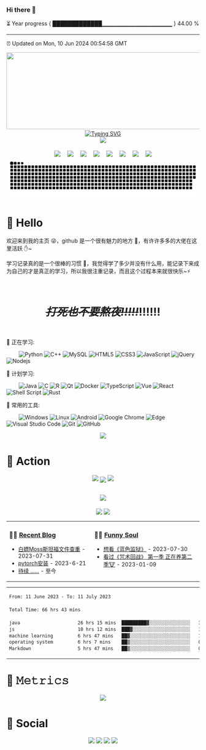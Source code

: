 ### Hi there 👋

⏳ Year progress { █████████████▁▁▁▁▁▁▁▁▁▁▁▁▁▁▁▁▁ } 44.00 %

---

⏰ Updated on Mon, 10 Jun 2024 00:54:58 GMT


<!-- 名言警句 -->

<div style="width:100%" align="center">
  <a><img style="width: 600px;height: 200px" src="https://github.com/Bvbrutal/Bvbrutal/assets/93713843/82a25c7b-cd10-4de0-bd92-6b39978964da"></a>
</div>


<!-- 人数统计 -->
<!--
<div style="width:100%" align="center">
  <a><img style="width: 600px;height: 200px" src="https://count.getloli.com/get/@psh?theme=rule34"></a>
</div>
-->


<!-- 动态打字效果 -->
<div style="width:100%" align="center">
  <a href="https://pshxx.cc/">
    <img src="https://readme-typing-svg.demolab.com?font=Fira+Code&weight=400&size=25&pause=1000&center=true&vCenter=true&width=600&height=100&lines=Dream+is+like+underwear!!!!!!;PSH" alt="Typing SVG" />
  </a>
</div>

<!-- 敲代码的图片 -->
<div align="center" ><img src="https://npm.elemecdn.com/anzhiyu-assets/image/common/github-info/Knock-Code.gif"  style="width:650px"/></div>
<!-- <p align="center"> <img width="433" height="177" src="https://user-images.githubusercontent.com/104733166/236908488-60f25e53-47a8-43d5-a45a-b9b9dd37900e.gif"/> -->
<br>

<!-- 个人资料徽标 -->
<div align="center">
  <a href="https://pshxx.cc/"><img src="https://img.shields.io/badge/website-个人博客-blue"></a>&emsp;
  <a href="https://blog.csdn.net/m0_59088506?spm=1000.2115.3001.5343"><img src="https://img.shields.io/badge/CSDN-%E5%8D%9A%E5%AE%A2-c32136"></a>&emsp;
  <a href="https://space.bilibili.com/1937483889"><img src="https://img.shields.io/badge/bilibili-B%E7%AB%99-ff69b4"></a>&emsp;
  <a href="https://www.youtube.com/channel/UCOOyJ0Pn8blGrwvDTSi8USw"><img src="https://img.shields.io/badge/Youtube-%E6%B2%B9%E7%AE%A1-c32136"></a>&emsp;
  <a href="https://www.zhihu.com/people/mo-cha-49-88"><img src="https://img.shields.io/badge/zhihu-%E7%9F%A5%E4%B9%8E-blue"></a>&emsp;
  <a href="https://music.163.com/#/user/home?id=1324208260"><img src="https://img.shields.io/badge/NC-网易云-c32136"></a>&emsp;
  <a href="https://twitter.com/pshplo"><img src="https://img.shields.io/badge/Twitter-%E6%8E%A8%E7%89%B9-blue"></a>&emsp;
  <a href="#"><img src="https://komarev.com/ghpvc/?username=Bvbrutal&style=flat"/></a>
</div>

<!-- 贪吃蛇代码贡献图 -->

<div align="center"><img src="https://raw.githubusercontent.com/Bvbrutal/Bvbrutal/output/github-contribution-grid-snake.svg"></div>

# 🙋 Hello

欢迎来到我的主页 😝，github 是一个很有魅力的地方 🙌，有许许多多的大佬在这里活跃 ✋~

学习记录真的是一个很棒的习惯 💪，我觉得学了多少并没有什么用，能记录下来成为自己的才是真正的学习，所以我很注重记录，而且这个过程本来就很快乐~⚡

<br>
<div align="center">
  
  # ***~~打死也不要熬夜!!!!!~~***‼️‼️‼️
</div>
<br>

<!-- github每日打卡图片 -->
<!--  # ⚡打卡: -->
<!-- <img src="https://streak-stats.demolab.com/?user=Bvbrutal"  style="width:800px"/> -->

💪 正在学习:

&emsp;&emsp;
![Python](https://img.shields.io/badge/-Python-pink?style=flat-square&logo=Python)
![C++](https://img.shields.io/badge/-C++-00599C?style=flat-square&logo=c)
![MySQL](https://img.shields.io/badge/mysql-%2300f.svg?style=flat-square&logo=mysql&logoColor=white)
![HTML5](https://img.shields.io/badge/-HTML5-E34F26?style=flat-square&logo=html5&logoColor=white)
![CSS3](https://img.shields.io/badge/-CSS3-1572B6?style=flat-square&logo=css3)
![JavaScript](https://img.shields.io/badge/-JavaScript-oringe?style=flat-square&logo=javascript)
![jQuery](https://img.shields.io/badge/jquery-%230769AD.svg?style=style=flat-square&logo=jquery&logoColor=white)
![Nodejs](https://img.shields.io/badge/-Nodejs-c0ebd?style=flat-square&logo=Node.js)

🧠 计划学习:

&emsp;&emsp;
![Java](https://img.shields.io/badge/-java-yellow?style=flat-square&logo=java)
![C](https://img.shields.io/badge/c-%2300599C.svg?style=flat-square&logo=c&logoColor=white)
![R](https://img.shields.io/badge/r-%23276DC3.svg?style=flat-square&logo=r&logoColor=white)
![Qt](https://img.shields.io/badge/Qt-%23217346.svg?style=style=flat-square&logo=Qt&logoColor=white)
![Docker](https://img.shields.io/badge/-Docker-FCC624?style=flat-square&logo=docker)
![TypeScript](https://img.shields.io/badge/typescript-%23007ACC.svg?style=flat-square&logo=typescript&logoColor=white)
![Vue](https://img.shields.io/badge/-Vue.js-3f745c?style=flat-square&logo=Vue.js)
![React](https://img.shields.io/badge/-React-07afd9?style=flat-square&logo=React)
![Shell Script](https://img.shields.io/badge/shell_script-%4285F4.svg?style=style=flat-square&logo=gnu-bash&logoColor=white)
![Rust](https://img.shields.io/badge/Rust-2E67D3.svg?style=style=flat-square&logo=rust&logoColor=white)

🧰 常用的工具:

&emsp;&emsp;
![Windows](https://img.shields.io/badge/Windows-0078D6?style=flat-square&logo=windows&logoColor=white)
![Linux](https://img.shields.io/badge/Linux-FCC624?style=style=flat-square&logo=linux&logoColor=black)
![Android](https://img.shields.io/badge/Android-3DDC84?style=flat-square&logo=android&logoColor=white)
![Google Chrome](https://img.shields.io/badge/Chrome-4285F4?style=flat-square&logo=GoogleChrome&logoColor=white)
![Edge](https://img.shields.io/badge/Edge-0078D7?style=flat-square&logo=Microsoft-edge&logoColor=white)
![Visual Studio Code](https://img.shields.io/badge/-Visual%20Studio%20Code-007ACC?style=flat-square&logo=Visual%20Studio%20Code&logoColor=fff)
![Git](https://img.shields.io/badge/-Git-FCC624?style=flat-square&logo=git)
![GitHub](https://img.shields.io/badge/-GitHub-pink?style=flat-square&logo=github)

<div align="center"><img src="https://cdn.cbd.int/anzhiyu-assets@1.0.11/image/common/github-info/personal-homepage-banner.jpg" /></div>

# 🚀 Action

<!-- 连续提交代码天数记录 -->
<p align="center">
  <img width="150" src="https://npm.elemecdn.com/anzhiyu-assets/image/common/github-info/left-wing.png" />
  <img align="center" src="https://github-readme-streak-stats.herokuapp.com/?user=Bvbrutal&theme=dark&hide_border=true" />
  <img width="150" src="https://npm.elemecdn.com/anzhiyu-assets/image/common/github-info/right-wing.png" />
</p>

<!-- metrics 基础资料 -->
<!-- <div align="center"><img src="https://metrics.lecoq.io/Bvbrutal?template=classic&base=header%2C%20activity%2C%20community%2C%20repositories%2C%20metadata&base.indepth=false&base.hireable=false&base.skip=false&config.timezone=Asia%2FShanghai" alt="base metrics"/></div>
 -->
<br>

<!-- GitHub奖杯🏆 -->
<div align="center"><img  src="https://github-profile-trophy.vercel.app/?username=Bvbrutal&theme=gruvbox&row=1&column=7&no-frame=true&no-bg=true" /></div>
<br>

<!-- GitHub数据统计 -->
<div align="center">
  <img height="137px" src="https://github-readme-stats.vercel.app/api?username=Bvbrutal&hide_title=true&hide_border=true&show_icons=trueline_height=21&text_color=000&icon_color=000&bg_color=0,ea6161,ffc64d,fffc4d,52fa5a&theme=graywhite" />
  <img height="137px" src="https://github-readme-stats.vercel.app/api/top-langs/?username=Bvbrutal&hide_title=true&hide_border=true&layout=compact&langs_count=6&text_color=000&icon_color=fff&bg_color=0,52fa5a,4dfcff,c64dff&theme=graywhite" />
</div>

<!-- 最近博客和豆瓣动态 -->
<table align="center" >
<tr>
<td valign="top">

### 🤹‍♀️ <a href="https://anzhiy.cn/" target="_blank">Recent Blog</a>

<!-- START_SECTION:blog -->
* <a href='https://pshxx.cc/2023/07/31/%E7%99%BD%E5%AB%96%20Moss%20%E6%96%AF%E5%9D%A6%E7%A6%8F%E6%96%87%E4%BB%B6%E6%9F%A5%E9%87%8D%20297b57ecf6254c688781400dd9472f1d/' target='_blank'>白嫖Moss斯坦福文件查重</a> - 2023-07-31
* <a href='https://pshxx.cc/2023/06/21/pytorch%E5%AE%89%E8%A3%85/' target='_blank'>pytorch安装</a> - 2023-6-21
* <a href='#' >待续 ......</a> - 至今
<!-- END_SECTION:blog -->

</td>
<td valign="top">
  
### 🤾‍♂️ <a href="https://www.douban.com/people/252613592" target="_blank">Funny Soul</a>

<!-- START_SECTION:douban -->
* <a href='https://www.bilibili.com/bangumi/play/ep683730/' target='_blank'>想看《蓝色监狱》</a> - 2023-07-30
* <a href='https://www.bilibili.com/bangumi/play/ep341309?spm_id_from=333.337.0.0&from_spmid=666.25.episode.0' target='_blank'>看过《咒术回战》 第一季 正在养第二季🐮</a> - 2023-01-09
<!-- END_SECTION:douban -->

</table>

<!-- wakatime 统计 -->
<table align="center">
<tr>
<td valign="top">

<!--START_SECTION:waka-->

```txt
From: 11 June 2023 - To: 11 July 2023

Total Time: 66 hrs 43 mins

java                     26 hrs 15 mins  █████████▓░░░░░░░░░░░░░░░   39.31 %
js                       10 hrs 12 mins  ███▓░░░░░░░░░░░░░░░░░░░░░   15.30 %
machine learning         6 hrs 47 mins   ██▓░░░░░░░░░░░░░░░░░░░░░░   10.17 %
operating system         6 hrs 7 mins    ██▒░░░░░░░░░░░░░░░░░░░░░░   09.17 %
Markdown                 5 hrs 47 mins   ██▒░░░░░░░░░░░░░░░░░░░░░░   08.68 %
```

<!--END_SECTION:waka-->

</tr>
</table>

# 🎯 𝙼𝚎𝚝𝚛𝚒𝚌𝚜

<!-- plugin metrics -->
<div align="center">
<!--   <img src="https://cdn1.tianli0.top/gh/anzhiyu-c/anzhiyu-c@main/plugin_metrics.svg" alt="plugin metrics" width="75%"/> -->
  <img src="https://cdn.cbd.int/anzhiyu-assets/image/common/github-info/rocket-banner.jpg"/>
</div>

# 🤝 Social

<!-- 面板数据 -->
<div align="center">
  <a href="https://space.bilibili.com/1937483889"><img src="https://stats.justsong.cn/api/bilibili/?id=1937483889&theme=dark"/></a>
  <a href="https://blog.csdn.net/m0_59088506?spm=1000.2115.3001.5343"><img src="https://stats.justsong.cn/api/csdn?id=m0_59088506?spm=1000.2115.3001.5343&theme=dark"/></a>
  <a href="https://leetcode.cn/u/pshxx/"><img src="https://stats.justsong.cn/api/leetcode?username=pshxx&cn=true&theme=dark"/></a>
  <a href="https://github.com/Bvbrutal"><img src="https://stats.justsong.cn/api/github?id=Bvbrutal&theme=dark"/></a>
</div>
